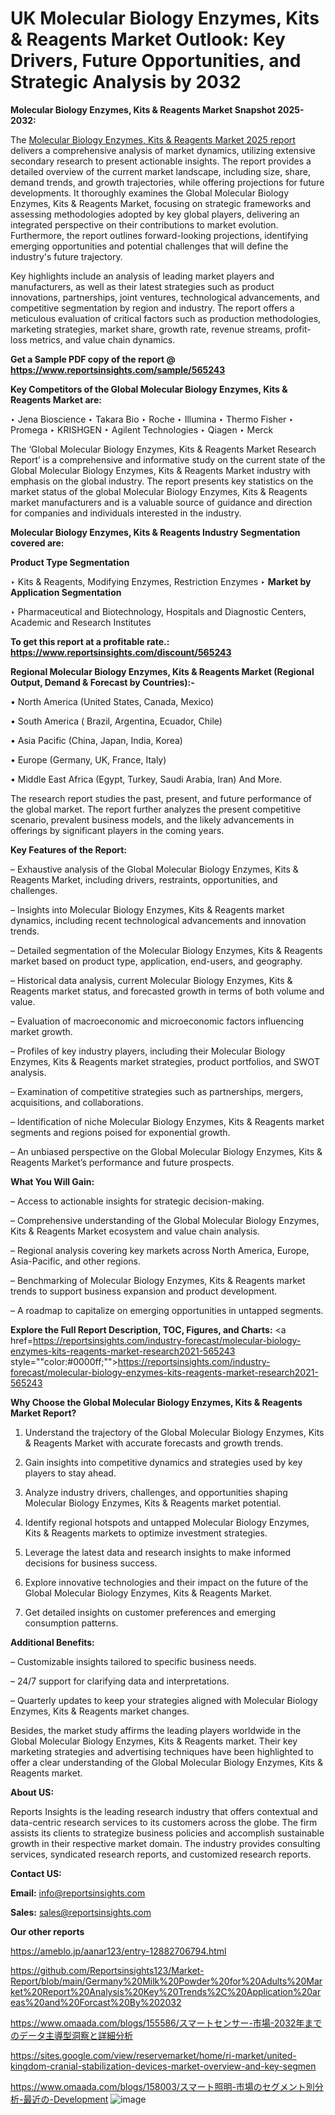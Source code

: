 # UK Molecular Biology Enzymes, Kits & Reagents Market Outlook: Key Drivers, Future Opportunities, and Strategic Analysis by 2032

<strong>Molecular Biology Enzymes, Kits & Reagents Market Snapshot 2025-2032:</strong>

The <a href=https://www.reportsinsights.com/sample/565243>Molecular Biology Enzymes, Kits & Reagents Market 2025 report</a> delivers a comprehensive analysis of market dynamics, utilizing extensive secondary research to present actionable insights. The report provides a detailed overview of the current market landscape, including size, share, demand trends, and growth trajectories, while offering projections for future developments. It thoroughly examines the Global Molecular Biology Enzymes, Kits & Reagents Market, focusing on strategic frameworks and assessing methodologies adopted by key global players, delivering an integrated perspective on their contributions to market evolution. Furthermore, the report outlines forward-looking projections, identifying emerging opportunities and potential challenges that will define the industry's future trajectory.

Key highlights include an analysis of leading market players and manufacturers, as well as their latest strategies such as product innovations, partnerships, joint ventures, technological advancements, and competitive segmentation by region and industry. The report offers a meticulous evaluation of critical factors such as production methodologies, marketing strategies, market share, growth rate, revenue streams, profit-loss metrics, and value chain dynamics.

<strong>Get a Sample PDF copy of the report @ <a href=https://www.reportsinsights.com/sample/565243 style=color:#0000ff;>https://www.reportsinsights.com/sample/565243</a></strong>

<strong>Key Competitors of the Global Molecular Biology Enzymes, Kits & Reagents Market are:</strong>

‣ Jena Bioscience
‣ Takara Bio
‣ Roche
‣ Illumina
‣ Thermo Fisher
‣ Promega
‣ KRISHGEN
‣ Agilent Technologies
‣ Qiagen
‣ Merck

The ‘Global Molecular Biology Enzymes, Kits & Reagents Market Research Report’ is a comprehensive and informative study on the current state of the Global Molecular Biology Enzymes, Kits & Reagents Market industry with emphasis on the global industry. The report presents key statistics on the market status of the global Molecular Biology Enzymes, Kits & Reagents market manufacturers and is a valuable source of guidance and direction for companies and individuals interested in the industry.

<strong>Molecular Biology Enzymes, Kits & Reagents Industry Segmentation covered are:</strong>

<strong>Product Type Segmentation</strong>

‣ Kits & Reagents, Modifying Enzymes, Restriction Enzymes
‣ 
<strong>Market by Application Segmentation</strong>

‣ Pharmaceutical and Biotechnology, Hospitals and Diagnostic Centers, Academic and Research Institutes

<strong>To get this report at a profitable rate.: <a href=https://www.reportsinsights.com/discount/565243 style=color:#0000ff;>https://www.reportsinsights.com/discount/565243</a></strong>

<strong>Regional Molecular Biology Enzymes, Kits & Reagents Market (Regional Output, Demand &amp; Forecast by Countries):-</strong>

• North America (United States, Canada, Mexico)

• South America ( Brazil, Argentina, Ecuador, Chile)

• Asia Pacific (China, Japan, India, Korea)

• Europe (Germany, UK, France, Italy)

• Middle East Africa (Egypt, Turkey, Saudi Arabia, Iran) And More.

The research report studies the past, present, and future performance of the global market. The report further analyzes the present competitive scenario, prevalent business models, and the likely advancements in offerings by significant players in the coming years.

<strong>Key Features of the Report:</strong>

– Exhaustive analysis of the Global Molecular Biology Enzymes, Kits & Reagents Market, including drivers, restraints, opportunities, and challenges.

– Insights into Molecular Biology Enzymes, Kits & Reagents market dynamics, including recent technological advancements and innovation trends.

– Detailed segmentation of the Molecular Biology Enzymes, Kits & Reagents market based on product type, application, end-users, and geography.

– Historical data analysis, current Molecular Biology Enzymes, Kits & Reagents market status, and forecasted growth in terms of both volume and value.

– Evaluation of macroeconomic and microeconomic factors influencing market growth.

– Profiles of key industry players, including their Molecular Biology Enzymes, Kits & Reagents market strategies, product portfolios, and SWOT analysis.

– Examination of competitive strategies such as partnerships, mergers, acquisitions, and collaborations.

– Identification of niche Molecular Biology Enzymes, Kits & Reagents market segments and regions poised for exponential growth.

– An unbiased perspective on the Global Molecular Biology Enzymes, Kits & Reagents Market’s performance and future prospects.

<strong>What You Will Gain:</strong>

– Access to actionable insights for strategic decision-making.

– Comprehensive understanding of the Global Molecular Biology Enzymes, Kits & Reagents Market ecosystem and value chain analysis.

– Regional analysis covering key markets across North America, Europe, Asia-Pacific, and other regions.

– Benchmarking of Molecular Biology Enzymes, Kits & Reagents market trends to support business expansion and product development.

– A roadmap to capitalize on emerging opportunities in untapped segments.

<strong>Explore the Full Report Description, TOC, Figures, and Charts:</strong>
<a href=https://reportsinsights.com/industry-forecast/molecular-biology-enzymes-kits-reagents-market-research2021-565243 style=""color:#0000ff;"">https://reportsinsights.com/industry-forecast/molecular-biology-enzymes-kits-reagents-market-research2021-565243</a>

<strong>Why Choose the Global Molecular Biology Enzymes, Kits & Reagents Market Report?</strong>

1. Understand the trajectory of the Global Molecular Biology Enzymes, Kits & Reagents Market with accurate forecasts and growth trends.

2. Gain insights into competitive dynamics and strategies used by key players to stay ahead.

3. Analyze industry drivers, challenges, and opportunities shaping Molecular Biology Enzymes, Kits & Reagents market potential.

4. Identify regional hotspots and untapped Molecular Biology Enzymes, Kits & Reagents markets to optimize investment strategies.

5. Leverage the latest data and research insights to make informed decisions for business success.

6. Explore innovative technologies and their impact on the future of the Global Molecular Biology Enzymes, Kits & Reagents Market.

7. Get detailed insights on customer preferences and emerging consumption patterns.

<strong>Additional Benefits:</strong>

– Customizable insights tailored to specific business needs.

– 24/7 support for clarifying data and interpretations.

– Quarterly updates to keep your strategies aligned with Molecular Biology Enzymes, Kits & Reagents market changes.

Besides, the market study affirms the leading players worldwide in the Global Molecular Biology Enzymes, Kits & Reagents market. Their key marketing strategies and advertising techniques have been highlighted to offer a clear understanding of the Global Molecular Biology Enzymes, Kits & Reagents market.

<strong><strong>About US</strong>:</strong>

Reports Insights is the leading research industry that offers contextual and data-centric research services to its customers across the globe. The firm assists its clients to strategize business policies and accomplish sustainable growth in their respective market domain. The industry provides consulting services, syndicated research reports, and customized research reports.

<strong>Contact US:</strong>

<p class=><b>Email:</b> <a href=mailto:info@reportsinsights.com>info@reportsinsights.com</a></p>
<p class=><b>Sales:</b> <a href=mailto:sales@reportsinsights.com>sales@reportsinsights.com</a></p>

<strong>Our other reports</strong>

<a href=https://ameblo.jp/aanar123/entry-12882706794.html>https://ameblo.jp/aanar123/entry-12882706794.html</a>

<a href=https://github.com/Reportsinsights123/Market-Report/blob/main/Germany%20Milk%20Powder%20for%20Adults%20Market%20Report%20Analysis%20Key%20Trends%2C%20Application%20areas%20and%20Forcast%20By%202032>https://github.com/Reportsinsights123/Market-Report/blob/main/Germany%20Milk%20Powder%20for%20Adults%20Market%20Report%20Analysis%20Key%20Trends%2C%20Application%20areas%20and%20Forcast%20By%202032</a>

<a href=https://www.omaada.com/blogs/155586/スマートセンサー-市場-2032年までのデータ主導型洞察と詳細分析>https://www.omaada.com/blogs/155586/スマートセンサー-市場-2032年までのデータ主導型洞察と詳細分析</a>

<a href=https://sites.google.com/view/reservemarket/home/ri-market/united-kingdom-cranial-stabilization-devices-market-overview-and-key-segmen>https://sites.google.com/view/reservemarket/home/ri-market/united-kingdom-cranial-stabilization-devices-market-overview-and-key-segmen</a>

<a href=https://www.omaada.com/blogs/158003/スマート照明-市場のセグメント別分析-最近の-Development>https://www.omaada.com/blogs/158003/スマート照明-市場のセグメント別分析-最近の-Development</a>
![image](https://github.com/user-attachments/assets/4b2bb177-2474-499b-87c4-03253c04cf49)
